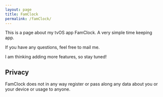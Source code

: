 ```yaml
---
layout: page
title: FamClock
permalink: /famClock/
---
```


This is a page about my tvOS app FamClock. A very simple time keeping app.

If you have any questions, feel free to mail me.

I am thinking adding more features, so stay tuned!

## Privacy

FamClock does not in any way register or pass along any data about you or your device or usage to anyone.
